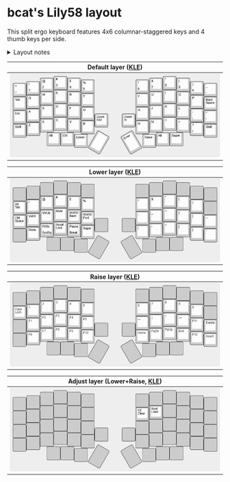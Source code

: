 # bcat's Lily58 layout

This split ergo keyboard features 4x6 columnar-staggered keys and 4 thumb keys
per side.

<details>
<summary>Layout notes</summary>

* Based on [split 3x6+3](/layouts/split_3x6_3/bcat) layout. See that page for
  detailed rationale on keymap design.
* There's an optional number row at the top of the keyboard. I am quite used to
  using layers for numbers and symbols, so in practice this goes unused.
* The dedicated Hyphen/Underscore and Equals/Plus keys on the number row are
  placed in the same positions as on the ErgoDox EZ. (There's no real reason for
  this; I just had to do _something_ with those keys.)
* The extra bottom row keys are mapped to Alt and Super for convenience, just as
  they are on my [Altair-X](/keyboards/ai03/altair_x/bcat).
* The additional keys below the controllers are bound to browser zoom keys.
</details>

| Default layer ([KLE](http://www.keyboard-layout-editor.com/#/gists/e0eb3af65961e9fd612dcff3ddd88e4f)) |
| :-: |
| ![Layout](layer_default.png) |

| Lower layer ([KLE](http://www.keyboard-layout-editor.com/#/gists/19ad0d3b5d745fbb2818db09740f5a11)) |
| :-: |
| ![Layout](layer_lower.png) |

| Raise layer ([KLE](http://www.keyboard-layout-editor.com/#/gists/912be7955f781cdaf692cc4d4c0b5823)) |
| :-: |
| ![Layout](layer_raise.png) |

| Adjust layer (Lower+Raise, [KLE](http://www.keyboard-layout-editor.com/#/gists/8f6a3f08350a9bbe1d414b22bca4e6c7)) |
| :-: |
| ![Layout](layer_adjust.png) |

